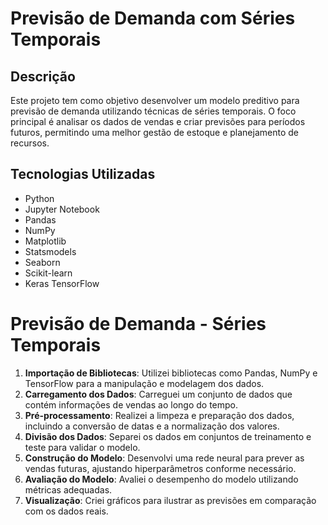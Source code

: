 # Previsão de Demanda com Séries Temporais

## Descrição
Este projeto tem como objetivo desenvolver um modelo preditivo para previsão de demanda utilizando técnicas de séries temporais. O foco principal é analisar os dados de vendas e criar previsões para períodos futuros, permitindo uma melhor gestão de estoque e planejamento de recursos.

## Tecnologias Utilizadas
- Python
- Jupyter Notebook
- Pandas
- NumPy
- Matplotlib
- Statsmodels
- Seaborn
- Scikit-learn
- Keras TensorFlow

# Previsão de Demanda - Séries Temporais

1. **Importação de Bibliotecas**: Utilizei bibliotecas como Pandas, NumPy e TensorFlow para a manipulação e modelagem dos dados.
2. **Carregamento dos Dados**: Carreguei um conjunto de dados que contém informações de vendas ao longo do tempo.
3. **Pré-processamento**: Realizei a limpeza e preparação dos dados, incluindo a conversão de datas e a normalização dos valores.
4. **Divisão dos Dados**: Separei os dados em conjuntos de treinamento e teste para validar o modelo.
5. **Construção do Modelo**: Desenvolvi uma rede neural para prever as vendas futuras, ajustando hiperparâmetros conforme necessário.
6. **Avaliação do Modelo**: Avaliei o desempenho do modelo utilizando métricas adequadas.
7. **Visualização**: Criei gráficos para ilustrar as previsões em comparação com os dados reais.


